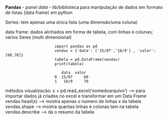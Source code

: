 **Pandas** - *panel data* - lib/biblioteca para manipulação de dados em formato de listas (data frame) em python

Series: tem apenas uma única lista (uma dimensão/uma coluna) 

data frame: dados alinhados em forma de tabela, com linhas e colunas; vários Seres (multi dimensional)
                          
                          import pandas as pd
                          vendas = {'data': ['15/07','18/9'] , 'valor':[60,70]}
                          tabela = pd.DataFrame(vendas)
                          print(tabela)
                          
                             data  valor
                          0  15/07     60
                          1   18/9     70

métodos visualizacão: 
  x = pd.read_excel('nomedoarquivo') --> para importar dados já criados no excel e transformar em um Data Frame
  vendas.head(x) --> mostra apenas o numero de linhas x da tabela 
  vendas.shape --> mostra quantas linhas e colunas tem na tabela\
  vendas.describe --> da o resumo da tabela 

